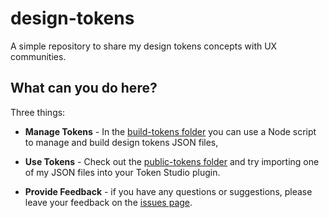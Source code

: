 # design-tokens

A simple repository to share my design tokens concepts with UX communities.

## What can you do here?

Three things:

- **Manage Tokens** - In the [build-tokens folder](/build-tokens/) you can use a Node script to manage and build design tokens JSON files,
- **Use Tokens** - Check out the [public-tokens folder](/public-tokens/) and try importing one of my JSON files into your Token Studio plugin.

- **Provide Feedback** - if you have any questions or suggestions, please leave your feedback on the [issues page](https://github.com/mpaiva/design-tokens/issues/new/choose).
